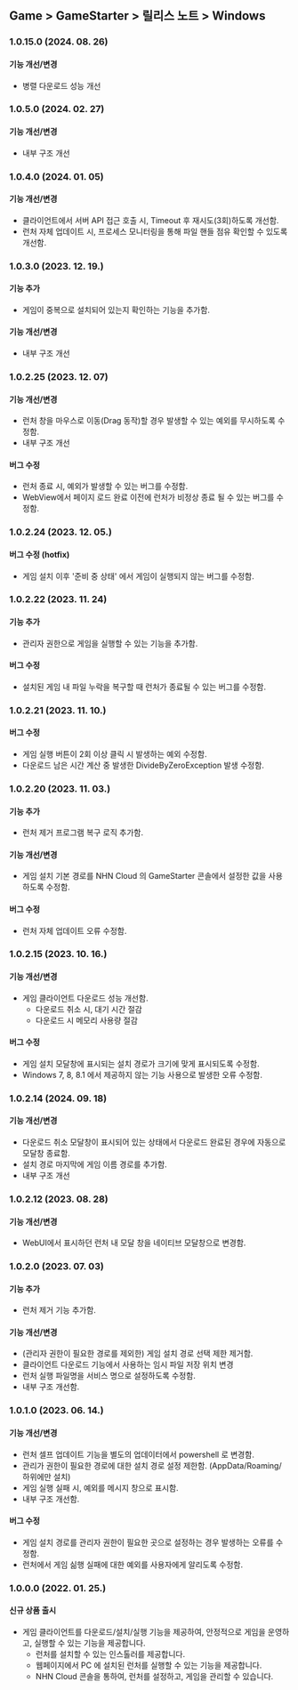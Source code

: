## Game > GameStarter > 릴리스 노트 > Windows

### 1.0.15.0 (2024. 08. 26)

#### 기능 개선/변경

* 병렬 다운로드 성능 개선


### 1.0.5.0 (2024. 02. 27)

#### 기능 개선/변경

* 내부 구조 개선

### 1.0.4.0 (2024. 01. 05)

#### 기능 개선/변경

* 클라이언트에서 서버 API 접근 호출 시, Timeout 후 재시도(3회)하도록 개선함.
* 런처 자체 업데이트 시, 프로세스 모니터링을 통해 파일 핸들 점유 확인할 수 있도록 개선함.

### 1.0.3.0 (2023. 12. 19.)

#### 기능 추가

* 게임이 중복으로 설치되어 있는지 확인하는 기능을 추가함.

#### 기능 개선/변경

* 내부 구조 개선

### 1.0.2.25 (2023. 12. 07)

#### 기능 개선/변경

* 런처 창을 마우스로 이동(Drag 동작)할 경우 발생할 수 있는 예외를 무시하도록 수정함.
* 내부 구조 개선

#### 버그 수정

* 런처 종료 시, 예외가 발생할 수 있는 버그를 수정함.
* WebView에서 페이지 로드 완료 이전에 런처가 비정상 종료 될 수 있는 버그를 수정함.

### 1.0.2.24 (2023. 12. 05.)

#### 버그 수정 (hotfix)

* 게임 설치 이후 '준비 중 상태' 에서 게임이 실행되지 않는 버그를 수정함.

### 1.0.2.22 (2023. 11. 24)

#### 기능 추가

* 관리자 권한으로 게임을 실행할 수 있는 기능을 추가함.

#### 버그 수정

* 설치된 게임 내 파일 누락을 복구할 때 런처가 종료될 수 있는 버그를 수정함.

### 1.0.2.21 (2023. 11. 10.)

#### 버그 수정

* 게임 실행 버튼이 2회 이상 클릭 시 발생하는 예외 수정함.
* 다운로드 남은 시간 계산 중 발생한 DivideByZeroException 발생 수정함.

### 1.0.2.20 (2023. 11. 03.)

#### 기능 추가

* 런처 제거 프로그램 복구 로직 추가함.

#### 기능 개선/변경

* 게임 설치 기본 경로를 NHN Cloud 의 GameStarter 콘솔에서 설정한 값을 사용하도록 수정함.

#### 버그 수정

* 런처 자체 업데이트 오류 수정함.

### 1.0.2.15 (2023. 10. 16.)

#### 기능 개선/변경

* 게임 클라이언트 다운로드 성능 개선함.
    * 다운로드 취소 시, 대기 시간 절감
    * 다운로드 시 메모리 사용량 절감

#### 버그 수정

* 게임 설치 모달창에 표시되는 설치 경로가 크기에 맞게 표시되도록 수정함.
* Windows 7, 8, 8.1 에서 제공하지 않는 기능 사용으로 발생한 오류 수정함.

### 1.0.2.14 (2024. 09. 18)

#### 기능 개선/변경

* 다운로드 취소 모달창이 표시되어 있는 상태에서 다운로드 완료된 경우에 자동으로 모달창 종료함.
* 설치 경로 마지막에 게임 이름 경로를 추가함.
* 내부 구조 개선

### 1.0.2.12 (2023. 08. 28)

#### 기능 개선/변경

* WebUI에서 표시하던 런처 내 모달 창을 네이티브 모달창으로 변경함.

### 1.0.2.0 (2023. 07. 03)

#### 기능 추가

* 런처 제거 기능 추가함.

#### 기능 개선/변경

* (관리자 권한이 필요한 경로를 제외한) 게임 설치 경로 선택 제한 제거함.
* 클라이언트 다운로드 기능에서 사용하는 임시 파일 저장 위치 변경
* 런처 실행 파일명을 서비스 명으로 설정하도록 수정함.
* 내부 구조 개선함.

### 1.0.1.0 (2023. 06. 14.)

#### 기능 개선/변경

* 런처 셀프 업데이트 기능을 별도의 업데이터에서 powershell 로 변경함.
* 관리가 권한이 필요한 경로에 대한 설치 경로 설정 제한함. (AppData/Roaming/ 하위에만 설치)
* 게임 실행 실패 시, 예외를 메시지 창으로 표시함.
* 내부 구조 개선함.

#### 버그 수정

* 게임 설치 경로를 관리자 권한이 필요한 곳으로 설정하는 경우 발생하는 오류를 수정함.
* 런처에서 게임 싦행 실패에 대한 예외를 사용자에게 알리도록 수정함.

### 1.0.0.0 (2022. 01. 25.)

#### 신규 상품 출시

* 게임 클라이언트를 다운로드/설치/실행 기능을 제공하여, 안정적으로 게임을 운영하고, 실행할 수 있는 기능을 제공합니다.
    * 런처를 설치할 수 있는 인스톨러를 제공합니다.
    * 웹페이지에서 PC 에 설치된 런처를 실행할 수 있는 기능을 제공합니다.
    * NHN Cloud 콘솔을 통하여, 런처를 설정하고, 게임을 관리할 수 있습니다.
